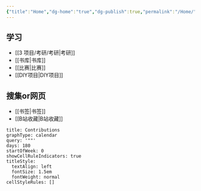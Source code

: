 ```yaml
---
{"title":"Home","dg-home":"true","dg-publish":true,"permalink":"/Home/","tags":["gardenEntry"],"dgPassFrontmatter":true,"noteIcon":"","created":"2023-11-07T00:27:44.500+08:00","updated":"2023-12-29T00:23:36.000+08:00"}
---
```


## 学习

- [[3 项目/考研/考研\|考研]]
- [[书库\|书库]]
- [[比赛\|比赛]]
- [[DIY项目\|DIY项目]]
## 搜集or网页

- [[书签\|书签]]
- [[B站收藏\|B站收藏]]


```contributionGraph
title: Contributions
graphType: calendar
query: '""'
days: 180
startOfWeek: 0
showCellRuleIndicators: true
titleStyle:
  textAlign: left
  fontSize: 1.5em
  fontWeight: normal
cellStyleRules: []

```





